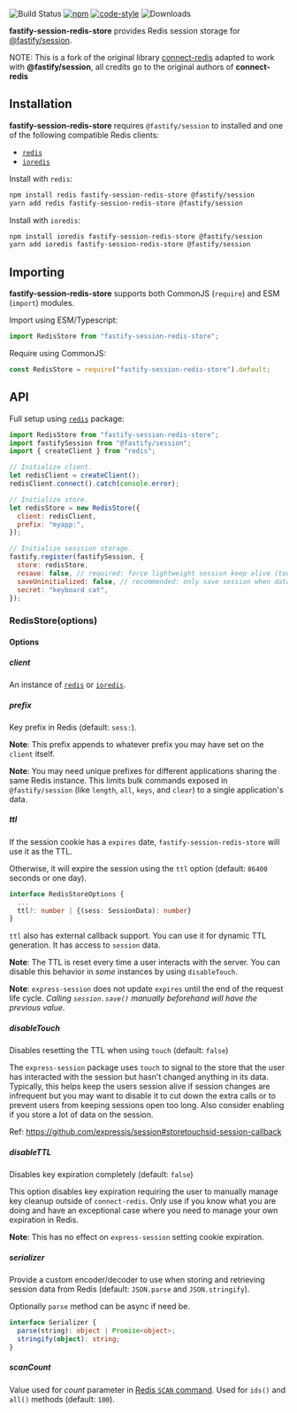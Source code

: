 ![Build Status](https://github.com/ctkc/fastify-session-redis-store/workflows/build/badge.svg?branch=master) [![npm](https://img.shields.io/npm/v/fastify-session-redis-store.svg)](https://npmjs.com/package/fastify-session-redis-store) [![code-style](https://img.shields.io/badge/code_style-prettier-ff69b4.svg)](https://gitter.im/jlongster/prettier) ![Downloads](https://img.shields.io/npm/dm/fastify-session-redis-store.svg)

**fastify-session-redis-store** provides Redis session storage for [@fastify/session](https://github.com/fastify/session).

NOTE: This is a fork of the original library [connect-redis](https://github.com/tj/connect-redis) adapted to work with **@fastify/session**, all credits go to the original authors of **connect-redis**

## Installation

**fastify-session-redis-store** requires `@fastify/session` to installed and one of the following compatible Redis clients:

- [`redis`][1]
- [`ioredis`][2]

Install with `redis`:

```sh
npm install redis fastify-session-redis-store @fastify/session
yarn add redis fastify-session-redis-store @fastify/session
```

Install with `ioredis`:

```sh
npm install ioredis fastify-session-redis-store @fastify/session
yarn add ioredis fastify-session-redis-store @fastify/session
```

## Importing

**fastify-session-redis-store** supports both CommonJS (`require`) and ESM (`import`) modules.

Import using ESM/Typescript:

```js
import RedisStore from "fastify-session-redis-store";
```

Require using CommonJS:

```js
const RedisStore = require("fastify-session-redis-store").default;
```

## API

Full setup using [`redis`][1] package:

```js
import RedisStore from "fastify-session-redis-store";
import fastifySession from "@fastify/session";
import { createClient } from "redis";

// Initialize client.
let redisClient = createClient();
redisClient.connect().catch(console.error);

// Initialize store.
let redisStore = new RedisStore({
  client: redisClient,
  prefix: "myapp:",
});

// Initialize sesssion storage.
fastify.register(fastifySession, {
  store: redisStore,
  resave: false, // required: force lightweight session keep alive (touch)
  saveUninitialized: false, // recommended: only save session when data exists
  secret: "keyboard cat",
});
```

### RedisStore(options)

#### Options

##### client

An instance of [`redis`][1] or [`ioredis`][2].

##### prefix

Key prefix in Redis (default: `sess:`).

**Note**: This prefix appends to whatever prefix you may have set on the `client` itself.

**Note**: You may need unique prefixes for different applications sharing the same Redis instance. This limits bulk commands exposed in `@fastify/session` (like `length`, `all`, `keys`, and `clear`) to a single application's data.

##### ttl

If the session cookie has a `expires` date, `fastify-session-redis-store` will use it as the TTL.

Otherwise, it will expire the session using the `ttl` option (default: `86400` seconds or one day).

```ts
interface RedisStoreOptions {
  ...
  ttl?: number | {(sess: SessionData): number}
}
```

`ttl` also has external callback support. You can use it for dynamic TTL generation. It has access to `session` data.

**Note**: The TTL is reset every time a user interacts with the server. You can disable this behavior in _some_ instances by using `disableTouch`.

**Note**: `express-session` does not update `expires` until the end of the request life cycle. _Calling `session.save()` manually beforehand will have the previous value_.

##### disableTouch

Disables resetting the TTL when using `touch` (default: `false`)

The `express-session` package uses `touch` to signal to the store that the user has interacted with the session but hasn't changed anything in its data. Typically, this helps keep the users session alive if session changes are infrequent but you may want to disable it to cut down the extra calls or to prevent users from keeping sessions open too long. Also consider enabling if you store a lot of data on the session.

Ref: <https://github.com/expressjs/session#storetouchsid-session-callback>

##### disableTTL

Disables key expiration completely (default: `false`)

This option disables key expiration requiring the user to manually manage key cleanup outside of `connect-redis`. Only use if you know what you are doing and have an exceptional case where you need to manage your own expiration in Redis.

**Note**: This has no effect on `express-session` setting cookie expiration.

##### serializer

Provide a custom encoder/decoder to use when storing and retrieving session data from Redis (default: `JSON.parse` and `JSON.stringify`).

Optionally `parse` method can be async if need be.

```ts
interface Serializer {
  parse(string): object | Promise<object>;
  stringify(object): string;
}
```

##### scanCount

Value used for _count_ parameter in [Redis `SCAN` command](https://redis.io/commands/scan#the-count-option). Used for `ids()` and `all()` methods (default: `100`).

[1]: https://github.com/NodeRedis/node-redis
[2]: https://github.com/luin/ioredis
